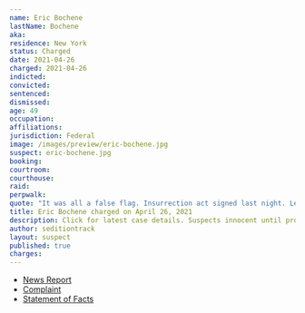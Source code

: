 ```yaml
---
name: Eric Bochene
lastName: Bochene
aka:
residence: New York
status: Charged
date: 2021-04-26
charged: 2021-04-26
indicted:
convicted: 
sentenced: 
dismissed: 
age: 49
occupation:
affiliations:
jurisdiction: Federal
image: /images/preview/eric-bochene.jpg
suspect: eric-bochene.jpg
booking:
courtroom:
courthouse:
raid:
perpwalk:
quote: "It was all a false flag. Insurrection act signed last night. Leftistbtrash [sic] are being executed right now."
title: Eric Bochene charged on April 26, 2021
description: Click for latest case details. Suspects innocent until proven guilty.
author: seditiontrack
layout: suspect
published: true
charges:
---
```

- [News Report](https://www.nbcnewyork.com/news/local/upstate-ny-man-charged-with-being-inside-capitol-on-jan-6/3056832/)
- [Complaint](https://www.justice.gov/usao-dc/case-multi-defendant/file/1394206/download)
- [Statement of Facts](https://www.justice.gov/usao-dc/case-multi-defendant/file/1394211/download)
